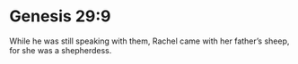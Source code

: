 # Genesis 29:9

While he was still speaking with them, Rachel came with her father’s sheep, for she was a shepherdess.
